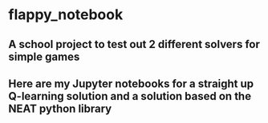 # flappy_notebook

## A school project to test out 2 different solvers for simple games

## Here are my Jupyter notebooks for a straight up Q-learning solution and a solution based on the NEAT python library
